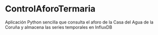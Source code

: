 # ControlAforoTermaria
Aplicación Python sencilla que consulta el aforo de la Casa del Agua de la Coruña y almacena las series temporales en InfluxDB
